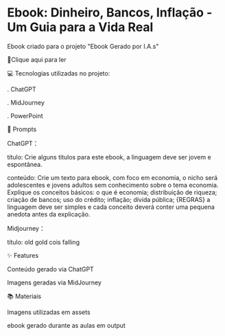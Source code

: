 # Ebook: Dinheiro, Bancos, Inflação - Um Guia para a Vida Real
Ebook criado para o projeto "Ebook Gerado por I.A.s"




📕Clique aqui para ler




💻 Tecnologias utilizadas no projeto:

. ChatGPT

. MidJourney

. PowerPoint


🧠 Prompts

ChatGPT：


título:	Crie alguns títulos para este ebook, a linguagem deve ser jovem e espontânea.


conteúdo:	Crie um texto para ebook, com foco em economia, o nicho será adolescentes e jovens adultos sem conhecimento sobre o tema economia. Explique os conceitos básicos: o que é economia; distribuição de riqueza; criação de bancos; uso do crédito; inflação; dívida pública;
{REGRAS} a linguagem deve ser simples e cada conceito deverá conter uma pequena anedota antes da explicação.

Midjourney：






título:	old gold cois falling

✨ Features

Conteúdo gerado via ChatGPT

Imagens geradas via MidJourney

📚 Materiais

Imagens utilizadas em assets

ebook gerado durante as aulas em output

